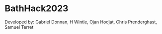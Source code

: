 # BathHack2023

Developed by: Gabriel Donnan, H Wintle, Ojan Hodjat, Chris Prenderghast, Samuel Terret
